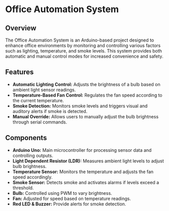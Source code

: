 # Office Automation System

## Overview

The Office Automation System is an Arduino-based project designed to enhance office environments by monitoring and controlling various factors such as lighting, temperature, and smoke levels. This system provides both automatic and manual control modes for increased convenience and safety.

## Features

- **Automatic Lighting Control:** Adjusts the brightness of a bulb based on ambient light sensor readings.
- **Temperature-Based Fan Control:** Regulates the fan speed according to the current temperature.
- **Smoke Detection:** Monitors smoke levels and triggers visual and auditory alerts if smoke is detected.
- **Manual Override:** Allows users to manually adjust the bulb brightness through serial commands.

## Components

- **Arduino Uno:** Main microcontroller for processing sensor data and controlling outputs.
- **Light Dependent Resistor (LDR):** Measures ambient light levels to adjust bulb brightness.
- **Temperature Sensor:** Monitors the temperature and adjusts the fan speed accordingly.
- **Smoke Sensor:** Detects smoke and activates alarms if levels exceed a threshold.
- **Bulb:** Controlled using PWM to vary brightness.
- **Fan:** Adjusted for speed based on temperature readings.
- **Red LED & Buzzer:** Provide alerts for smoke detection.
